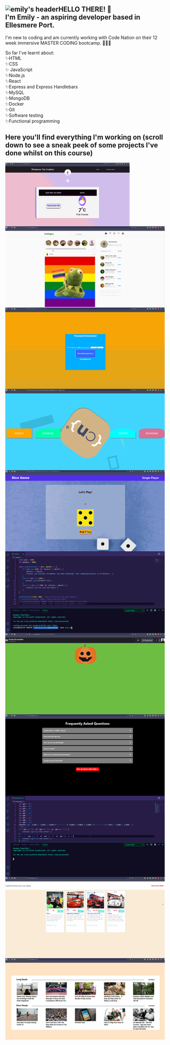 

![emily's header](https://media-exp1.licdn.com/dms/image/C5616AQHQjxhIrh3lQg/profile-displaybackgroundimage-shrink_350_1400/0/1605118373484?e=1611792000&v=beta&t=wpoSNGIr0gTULb5yl2Y-79jBwfR2jK8_iopf2IblwmU)**HELLO THERE! 👋**  
I'm Emily - an aspiring developer based in Ellesmere Port. 
---

I'm new to coding and am currently working with Code Nation on their 12 week immersive MASTER CODING bootcamp. 👩🏻‍💻

So far I've learnt about:  
✨HTML   
✨CSS  
✨ JavaScript  
✨Node.js  
✨React  
✨Express and Express Handlebars  
✨MySQL  
✨MongoDB  
✨Docker  
✨Git  
✨Software testing  
✨Functional programming  


Here you'll find everything I'm working on (scroll down to see a sneak peek of some projects I've done whilst on this course)
---


<img align="left" height="200" src="/githubProfile/whateverTheFeather.gif" />
<img align="right" src="/githubProfile/toadstagram.gif" />
<img align="left" src="/githubProfile/PWGen.gif" />
<img align="right" src="/githubProfile/cssAnimation.gif" />
<img align="left" src="/githubProfile/DiceGameDOM.gif" />
<img align="right" src="/githubProfile/cashWithdrawl.gif" />
<img align="left" src="/githubProfile/pumpy.gif" />
<img align="right" src="/githubProfile/netflixReact.gif" />
<img align="left" src="/githubProfile/tictactoe.gif" />
<img align="right" src="/githubProfile/carDealsReact.gif" />
<img align="left" src="/githubProfile/bbcNews.gif" />



